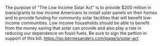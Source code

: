 The purpose of "The Low Income Solar Act" is to provide $200 million in loans/grants to low income Americans to install solar panels on their homes and to provide funding for community solar facilities that will benefit low-income communities. Low income households should be able to benefit from the money saving that solar can provide and also play a role in reducing our dependence on fossil fuels. Be sure to sign the pettion in support of this bill. https://go.berniesanders.com/page/s/solar-act